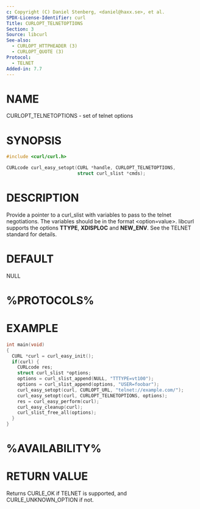 ```yaml
---
c: Copyright (C) Daniel Stenberg, <daniel@haxx.se>, et al.
SPDX-License-Identifier: curl
Title: CURLOPT_TELNETOPTIONS
Section: 3
Source: libcurl
See-also:
  - CURLOPT_HTTPHEADER (3)
  - CURLOPT_QUOTE (3)
Protocol:
  - TELNET
Added-in: 7.7
---
```


# NAME

CURLOPT_TELNETOPTIONS - set of telnet options

# SYNOPSIS

~~~c
#include <curl/curl.h>

CURLcode curl_easy_setopt(CURL *handle, CURLOPT_TELNETOPTIONS,
                          struct curl_slist *cmds);
~~~

# DESCRIPTION

Provide a pointer to a curl_slist with variables to pass to the telnet
negotiations. The variables should be in the format \<option=value\>. libcurl
supports the options **TTYPE**, **XDISPLOC** and **NEW_ENV**. See the TELNET
standard for details.

# DEFAULT

NULL

# %PROTOCOLS%

# EXAMPLE

~~~c
int main(void)
{
  CURL *curl = curl_easy_init();
  if(curl) {
    CURLcode res;
    struct curl_slist *options;
    options = curl_slist_append(NULL, "TTTYPE=vt100");
    options = curl_slist_append(options, "USER=foobar");
    curl_easy_setopt(curl, CURLOPT_URL, "telnet://example.com/");
    curl_easy_setopt(curl, CURLOPT_TELNETOPTIONS, options);
    res = curl_easy_perform(curl);
    curl_easy_cleanup(curl);
    curl_slist_free_all(options);
  }
}
~~~

# %AVAILABILITY%

# RETURN VALUE

Returns CURLE_OK if TELNET is supported, and CURLE_UNKNOWN_OPTION if not.
